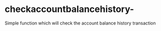 # checkaccountbalancehistory-
Simple function which will check the account balance history transaction
